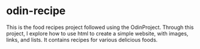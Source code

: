 # odin-recipe

This is the food recipes project followed using the OdinProject. Through this project, I explore how to use html to create a simple website, with images, links, and lists. It contains recipes for various delicious foods.
